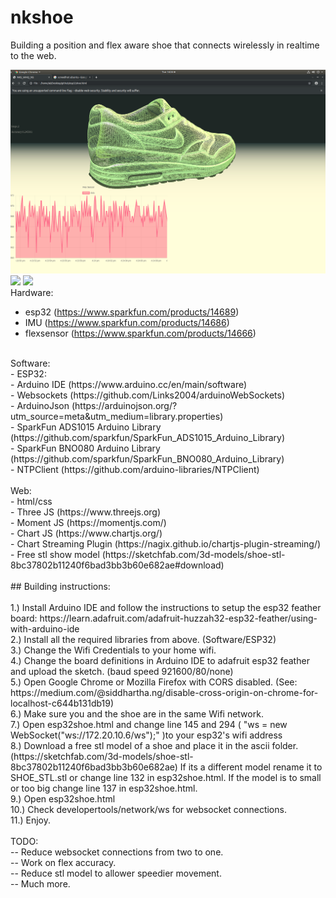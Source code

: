 # nkshoe

Building a position and flex aware shoe that connects wirelessly in realtime to the web.

![esp32shoe](web.png)
![](position.gif)
![](flex.gif)
</br>
Hardware:</br>
- esp32 (https://www.sparkfun.com/products/14689)</br>
- IMU (https://www.sparkfun.com/products/14686)</br>
- flexsensor (https://www.sparkfun.com/products/14666)</br>
</br>
Software:</br>
- ESP32:</br>
- Arduino IDE (https://www.arduino.cc/en/main/software)</br>
- Websockets (https://github.com/Links2004/arduinoWebSockets)</br>
- ArduinoJson (https://arduinojson.org/?utm_source=meta&utm_medium=library.properties)</br>
- SparkFun ADS1015 Arduino Library (https://github.com/sparkfun/SparkFun_ADS1015_Arduino_Library)</br>
- SparkFun BNO080 Arduino Library (https://github.com/sparkfun/SparkFun_BNO080_Arduino_Library)</br>
- NTPClient (https://github.com/arduino-libraries/NTPClient)</br>
</br>
Web:</br>
- html/css</br>
- Three JS (https://www.threejs.org)</br>
- Moment JS (https://momentjs.com/)</br>
- Chart JS (https://www.chartjs.org/)</br>
- Chart Streaming Plugin (https://nagix.github.io/chartjs-plugin-streaming/)</br>
- Free stl show model (https://sketchfab.com/3d-models/shoe-stl-8bc37802b11240f6bad3bb3b60e682ae#download)
</br>
</br>
## Building instructions:
</br>
</br>
1.) Install Arduino IDE and follow the instructions to setup the esp32 feather board:
https://learn.adafruit.com/adafruit-huzzah32-esp32-feather/using-with-arduino-ide
</br>
2.) Install all the required libraries from above. (Software/ESP32)
</br>
3.) Change the Wifi Credentials to your home wifi.
</br>
4.) Change the board definitions in Arduino IDE to adafruit esp32 feather and upload the sketch. (baud speed 921600/80/none)
</br>
5.) Open Google Chrome or Mozilla Firefox with CORS disabled. (See: https://medium.com/@siddhartha.ng/disable-cross-origin-on-chrome-for-localhost-c644b131db19)
</br>
6.) Make sure you and the shoe are in the same Wifi network. 
</br>
7.) Open esp32shoe.html and change line 145 and 294 ( "ws = new WebSocket("ws://172.20.10.6/ws");" )to your esp32's wifi address 
</br>
8.) Download a free stl model of a shoe and place it in the ascii folder. (https://sketchfab.com/3d-models/shoe-stl-8bc37802b11240f6bad3bb3b60e682ae) If its a different model rename it to SHOE_STL.stl or change line 132 in esp32shoe.html.
If the model is to small or too big change line 137 in esp32shoe.html.
</br>
9.) Open esp32shoe.html 
</br>
10.) Check developertools/network/ws for websocket connections.
</br>
11.) Enjoy.
</br>
</br>
TODO:</br>
-- Reduce websocket connections from two to one.</br>
-- Work on flex accuracy.</br>
-- Reduce stl model to allower speedier movement.</br>
-- Much more.</br>
</br>

